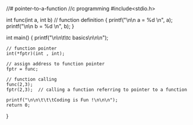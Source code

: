 //# pointer-to-a-function
//c programming
#include<stdio.h>

int func(int a, int b)  // function definition
{
    printf("\n\n a = %d \n", a);
    printf("\n\n b = %d \n", b);
}

int main()
{
    printf("\n\n\t\tc basics\n\n\n");

    // function pointer
    int(*fptr)(int , int);

    // assign address to function pointer
    fptr = func;

    // function calling
    func(2,3);
    fptr(2,3);  // calling a function referring to pointer to a function

    printf("\n\n\t\t\tCoding is Fun !\n\n\n");
    return 0;
}

